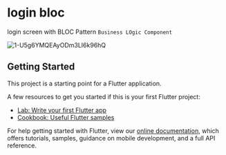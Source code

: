 # login bloc
login screen with BLOC Pattern `Business LOgic Component`

![1-U5g6YMQEAyODm3LI6k96hQ](https://user-images.githubusercontent.com/49618856/97892620-e8709b00-1d38-11eb-8de9-a0253cab3c35.png)


## Getting Started

This project is a starting point for a Flutter application.

A few resources to get you started if this is your first Flutter project:

- [Lab: Write your first Flutter app](https://flutter.dev/docs/get-started/codelab)
- [Cookbook: Useful Flutter samples](https://flutter.dev/docs/cookbook)

For help getting started with Flutter, view our
[online documentation](https://flutter.dev/docs), which offers tutorials,
samples, guidance on mobile development, and a full API reference.
